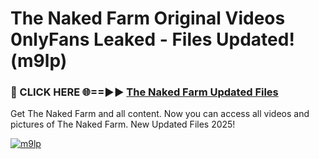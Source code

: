 # The Naked Farm Original Videos 0nlyFans Leaked - Files Updated! (m9lp)

<h3>🔴 CLICK HERE 🌐==►► <a href="https://tinyurl.com/up5wt9bj" rel="nofollow">The Naked Farm Updated Files</a></h3>

Get The Naked Farm and all content. Now you can access all videos and pictures of The Naked Farm. New Updated Files 2025!

[![m9lp](https://i.imgur.com/ABiUzMV.gif)](https://tinyurl.com/up5wt9bj)
